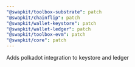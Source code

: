 ```yaml
---
"@swapkit/toolbox-substrate": patch
"@swapkit/chainflip": patch
"@swapkit/wallet-keystore": patch
"@swapkit/wallet-ledger": patch
"@swapkit/toolbox-evm": patch
"@swapkit/core": patch
---
```


Adds polkadot integration to keystore and ledger
